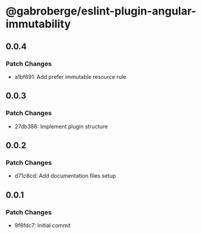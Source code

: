 # @gabroberge/eslint-plugin-angular-immutability

## 0.0.4

### Patch Changes

- a1bf691: Add prefer immutable resource rule

## 0.0.3

### Patch Changes

- 27db386: Implement plugin structure

## 0.0.2

### Patch Changes

- d71c8cd: Add documentation files setup

## 0.0.1

### Patch Changes

- 9f6fdc7: Initial commit
